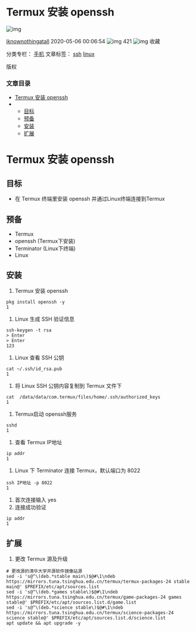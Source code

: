 # Termux 安装 openssh

![img](https://csdnimg.cn/release/blogv2/dist/pc/img/original.png)

[iknownothingatall](https://blog.csdn.net/iknownothingatall) 2020-05-06 00:06:54 ![img](https://csdnimg.cn/release/blogv2/dist/pc/img/articleReadEyes.png) 421 ![img](https://csdnimg.cn/release/blogv2/dist/pc/img/tobarCollect.png) 收藏

分类专栏： [手机](https://blog.csdn.net/iknownothingatall/category_9975562.html) 文章标签： [ssh](https://www.csdn.net/gather_2a/MtTaEg0sNTExMDEtYmxvZwO0O0OO0O0O.html) [linux](https://www.csdn.net/gather_2d/MtjaQg5sMDY0MC1ibG9n.html)

版权



### 文章目录

- [Termux 安装 openssh](https://blog.csdn.net/iknownothingatall/article/details/105941916#Termux__openssh_1)
- - [目标](https://blog.csdn.net/iknownothingatall/article/details/105941916#_3)
  - [预备](https://blog.csdn.net/iknownothingatall/article/details/105941916#_7)
  - [安装](https://blog.csdn.net/iknownothingatall/article/details/105941916#_14)
  - [扩展](https://blog.csdn.net/iknownothingatall/article/details/105941916#_53)



# Termux 安装 openssh

## 目标

- 在 Termux 终端里安装 openssh 并通过Linux终端连接到Termux

## 预备

- Termux
- openssh (Termux下安装)
- Terminator (Linux下终端)
- Linux

## 安装

1. Termux 安装 openssh

```Shell
pkg install openssh -y 
1
```

1. Linux 生成 SSH 验证信息

```Shell
ssh-keygen -t rsa
> Enter
> Enter
123
```

1. Linux 查看 SSH 公钥

```Shell
cat ~/.ssh/id_rsa.pub
1
```

1. 将 Linux SSH 公钥内容复制到 Termux 文件下

```Shell
cat  /data/data/com.termux/files/home/.ssh/authorized_keys
1
```

1. Termux启动 openssh服务

```Shell
sshd
1
```

1. 查看 Termux IP地址

```Shell
ip addr 
1
```

1. Linux 下 Terminator 连接 Termux，默认端口为 8022

```Shell
ssh IP地址 -p 8022
1
```

1. 首次连接输入 yes
2. 连接成功验证

```Shell
ip addr 
1
```

## 扩展

1. 更改 Termux 源及升级

```Shell
# 更改源的清华大学开源软件镜像站源
sed -i 's@^\(deb.*stable main\)$@#\1\ndeb https://mirrors.tuna.tsinghua.edu.cn/termux/termux-packages-24 stable main@' $PREFIX/etc/apt/sources.list
sed -i 's@^\(deb.*games stable\)$@#\1\ndeb https://mirrors.tuna.tsinghua.edu.cn/termux/game-packages-24 games stable@' $PREFIX/etc/apt/sources.list.d/game.list
sed -i 's@^\(deb.*science stable\)$@#\1\ndeb https://mirrors.tuna.tsinghua.edu.cn/termux/science-packages-24 science stable@' $PREFIX/etc/apt/sources.list.d/science.list
apt update && apt upgrade -y
```